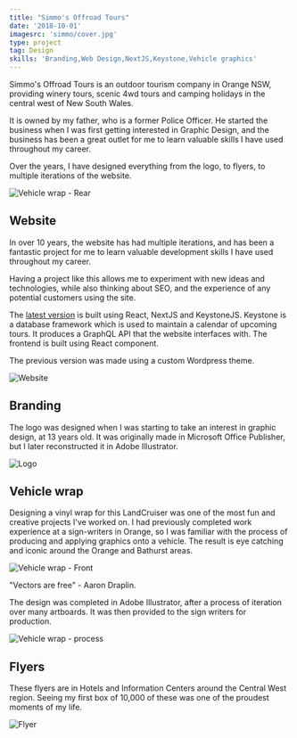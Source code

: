 ```yaml
---
title: "Simmo's Offroad Tours"
date: '2018-10-01'
imagesrc: 'simmo/cover.jpg'
type: project
tag: Design
skills: 'Branding,Web Design,NextJS,Keystone,Vehicle graphics'
---
```


Simmo's Offroad Tours is an outdoor tourism company in Orange NSW, providing winery tours, scenic 4wd tours and camping holidays in the central west of New South Wales.

It is owned by my father, who is a former Police Officer. He started the business when I was first getting interested in Graphic Design, and the business has been a great outlet for me to learn valuable skills I have used throughout my career.

Over the years, I have designed everything from the logo, to flyers, to multiple iterations of the website.

![Vehicle wrap - Rear](https://files.nathansimpson.design/portfolio/simmo/wrap_back.jpg 'Vehicle wrap - Rear')

## Website

In over 10 years, the website has had multiple iterations, and has been a fantastic project for me to learn valuable development skills I have used throughout my career.

Having a project like this allows me to experiment with new ideas and technologies, while also thinking about SEO, and the experience of any potential customers using the site.

The [latest version](https://simmosoffroadtours.com) is built using React, NextJS and KeystoneJS. Keystone is a database framework which is used to maintain a calendar of upcoming tours. It produces a GraphQL API that the website interfaces with. The frontend is built using React component.

The previous version was made using a custom Wordpress theme.

![Website](https://files.nathansimpson.design/portfolio/simmo/simmos-website.jpg 'Website')

## Branding

The logo was designed when I was starting to take an interest in graphic design, at 13 years old. It was originally made in Microsoft Office Publisher, but I later reconstructed it in Adobe Illustrator.

![Logo](https://files.nathansimpson.design/portfolio/simmo/logo.jpg 'Logo')

## Vehicle wrap

Designing a vinyl wrap for this LandCruiser was one of the most fun and creative projects I've worked on. I had previously completed work experience at a sign-writers in Orange, so I was familiar with the process of producing and applying graphics onto a vehicle. The result is eye catching and iconic around the Orange and Bathurst areas.

![Vehicle wrap - Front](https://files.nathansimpson.design/portfolio/simmo/wrap_front.jpg 'Vehicle wrap - Front')

"Vectors are free" - Aaron Draplin.

The design was completed in Adobe Illustrator, after a process of iteration over many artboards. It was then provided to the sign writers for production.

![Vehicle wrap - process](https://files.nathansimpson.design/portfolio/simmo/wrap_process.jpg 'Vehicle wrap - process')

## Flyers

These flyers are in Hotels and Information Centers around the Central West region. Seeing my first box of 10,000 of these was one of the proudest moments of my life.

![Flyer](https://files.nathansimpson.design/portfolio/simmo/flyer.png 'Flyer')
